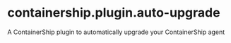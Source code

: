 # containership.plugin.auto-upgrade
A ContainerShip plugin to automatically upgrade your ContainerShip agent

